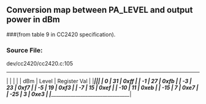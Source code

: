 ## Conversion map between PA_LEVEL and output power in dBm
###(from table 9 in CC2420 specification).

### Source File:
dev/cc2420/cc2420.c:105
 ___________________________________
|			|		|				|
|	dBm		| Level | Register Val	|
|___________|_______|_______________|
|	  0		|	31	|	0xff		|
|	 -1		|	27	|	0xfb		|
|	 -3		|	23	|	0xf7		|
|	 -5		|	19	|	0xf3		|
|	 -7		|	15	|	0xef		|
|	-10		|	11	|	0xeb		|
|	-15		|	 7	|	0xe7		|
|	-25		|	 3	|	0xe3		|
|___________________________________|